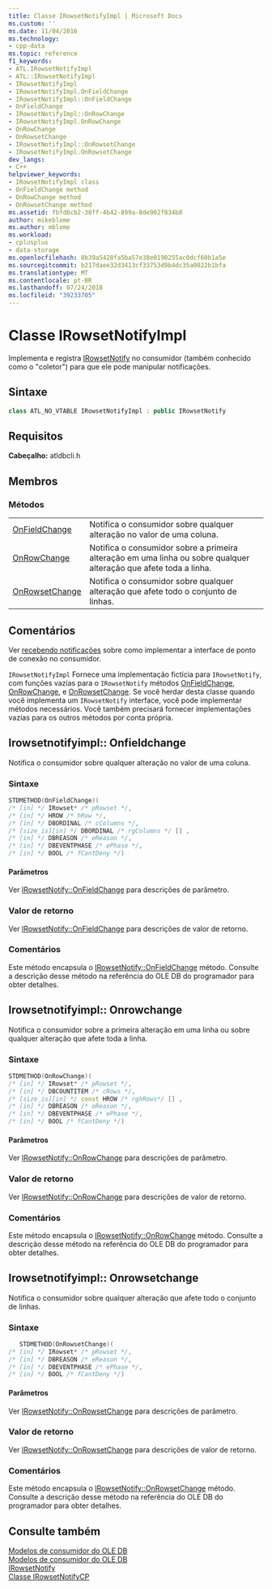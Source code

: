 ```yaml
---
title: Classe IRowsetNotifyImpl | Microsoft Docs
ms.custom: ''
ms.date: 11/04/2016
ms.technology:
- cpp-data
ms.topic: reference
f1_keywords:
- ATL.IRowsetNotifyImpl
- ATL::IRowsetNotifyImpl
- IRowsetNotifyImpl
- IRowsetNotifyImpl.OnFieldChange
- IRowsetNotifyImpl::OnFieldChange
- OnFieldChange
- IRowsetNotifyImpl::OnRowChange
- IRowsetNotifyImpl.OnRowChange
- OnRowChange
- OnRowsetChange
- IRowsetNotifyImpl::OnRowsetChange
- IRowsetNotifyImpl.OnRowsetChange
dev_langs:
- C++
helpviewer_keywords:
- IRowsetNotifyImpl class
- OnFieldChange method
- OnRowChange method
- OnRowsetChange method
ms.assetid: fbfd0cb2-38ff-4b42-899a-8de902f834b8
author: mikeblome
ms.author: mblome
ms.workload:
- cplusplus
- data-storage
ms.openlocfilehash: 8b39a5428fa5ba57e38e0190255ac0dcf60b1a5e
ms.sourcegitcommit: b217daee32d3413cf33753d9b4dc35a0022b1bfa
ms.translationtype: MT
ms.contentlocale: pt-BR
ms.lasthandoff: 07/24/2018
ms.locfileid: "39233705"
---
```

# <a name="irowsetnotifyimpl-class"></a>Classe IRowsetNotifyImpl
Implementa e registra [IRowsetNotify](https://msdn.microsoft.com/library/ms712959.aspx) no consumidor (também conhecido como o "coletor") para que ele pode manipular notificações.  
  
## <a name="syntax"></a>Sintaxe

```cpp
class ATL_NO_VTABLE IRowsetNotifyImpl : public IRowsetNotify  
```  

## <a name="requirements"></a>Requisitos  
 **Cabeçalho:** atldbcli.h  
  
## <a name="members"></a>Membros  
  
### <a name="methods"></a>Métodos  
  
|||  
|-|-|  
|[OnFieldChange](#onfieldchange)|Notifica o consumidor sobre qualquer alteração no valor de uma coluna.|  
|[OnRowChange](#onrowchange)|Notifica o consumidor sobre a primeira alteração em uma linha ou sobre qualquer alteração que afete toda a linha.|  
|[OnRowsetChange](#onrowsetchange)|Notifica o consumidor sobre qualquer alteração que afete todo o conjunto de linhas.|  
  
## <a name="remarks"></a>Comentários  
 Ver [recebendo notificações](../../data/oledb/receiving-notifications.md) sobre como implementar a interface de ponto de conexão no consumidor.  
  
 `IRowsetNotifyImpl` Fornece uma implementação fictícia para `IRowsetNotify`, com funções vazias para o `IRowsetNotify` métodos [OnFieldChange](https://msdn.microsoft.com/library/ms715961.aspx), [OnRowChange](https://msdn.microsoft.com/library/ms722694.aspx), e [OnRowsetChange](https://msdn.microsoft.com/library/ms722669.aspx). Se você herdar desta classe quando você implementa um `IRowsetNotify` interface, você pode implementar métodos necessários. Você também precisará fornecer implementações vazias para os outros métodos por conta própria.  

## <a name="onfieldchange"></a> Irowsetnotifyimpl:: Onfieldchange
Notifica o consumidor sobre qualquer alteração no valor de uma coluna.  
  
### <a name="syntax"></a>Sintaxe  
  
```cpp
STDMETHOD(OnFieldChange)(   
/* [in] */ IRowset* /* pRowset */,  
/* [in] */ HROW /* hRow */,  
/* [in] */ DBORDINAL /* cColumns */,  
/* [size_is][in] */ DBORDINAL /* rgColumns */ [] ,  
/* [in] */ DBREASON /* eReason */,  
/* [in] */ DBEVENTPHASE /* ePhase */,  
/* [in] */ BOOL /* fCantDeny */)  
```  
  
#### <a name="parameters"></a>Parâmetros  
 Ver [IRowsetNotify::OnFieldChange](https://msdn.microsoft.com/library/ms715961.aspx) para descrições de parâmetro.  
  
### <a name="return-value"></a>Valor de retorno  
 Ver [IRowsetNotify::OnFieldChange](https://msdn.microsoft.com/library/ms715961.aspx) para descrições de valor de retorno.  
  
### <a name="remarks"></a>Comentários  
 Este método encapsula o [IRowsetNotify::OnFieldChange](https://msdn.microsoft.com/library/ms715961.aspx) método. Consulte a descrição desse método na referência do OLE DB do programador para obter detalhes.  

## <a name="onrowchange"></a> Irowsetnotifyimpl:: Onrowchange
Notifica o consumidor sobre a primeira alteração em uma linha ou sobre qualquer alteração que afete toda a linha.  
  
### <a name="syntax"></a>Sintaxe  
  
```cpp
STDMETHOD(OnRowChange)(   
/* [in] */ IRowset* /* pRowset */,  
/* [in] */ DBCOUNTITEM /* cRows */,  
/* [size_is][in] */ const HROW /* rghRows*/ [] ,  
/* [in] */ DBREASON /* eReason */,  
/* [in] */ DBEVENTPHASE /* ePhase */,  
/* [in] */ BOOL /* fCantDeny */)  
```  
  
#### <a name="parameters"></a>Parâmetros  
 Ver [IRowsetNotify::OnRowChange](https://msdn.microsoft.com/library/ms722694.aspx) para descrições de parâmetro.  
  
### <a name="return-value"></a>Valor de retorno  
 Ver [IRowsetNotify::OnRowChange](https://msdn.microsoft.com/library/ms722694.aspx) para descrições de valor de retorno.  
  
### <a name="remarks"></a>Comentários  
 Este método encapsula o [IRowsetNotify::OnRowChange](https://msdn.microsoft.com/library/ms722694.aspx) método. Consulte a descrição desse método na referência do OLE DB do programador para obter detalhes. 

## <a name="onrowsetchange"></a> Irowsetnotifyimpl:: Onrowsetchange
Notifica o consumidor sobre qualquer alteração que afete todo o conjunto de linhas.  
  
### <a name="syntax"></a>Sintaxe  
  
```cpp
   STDMETHOD(OnRowsetChange)(   
/* [in] */ IRowset* /* pRowset */,  
/* [in] */ DBREASON /* eReason */,  
/* [in] */ DBEVENTPHASE /* ePhase */,  
/* [in] */ BOOL /* fCantDeny */)  
```  
  
#### <a name="parameters"></a>Parâmetros  
 Ver [IRowsetNotify::OnRowsetChange](https://msdn.microsoft.com/library/ms722669.aspx) para descrições de parâmetro.  
  
### <a name="return-value"></a>Valor de retorno  
 Ver [IRowsetNotify::OnRowsetChange](https://msdn.microsoft.com/library/ms722669.aspx) para descrições de valor de retorno.  
  
### <a name="remarks"></a>Comentários  
 Este método encapsula o [IRowsetNotify::OnRowsetChange](https://msdn.microsoft.com/library/ms722669.aspx) método. Consulte a descrição desse método na referência do OLE DB do programador para obter detalhes.
  
## <a name="see-also"></a>Consulte também  
 [Modelos de consumidor do OLE DB](../../data/oledb/ole-db-consumer-templates-cpp.md)   
 [Modelos de consumidor do OLE DB](../../data/oledb/ole-db-consumer-templates-cpp.md)   
 [IRowsetNotify](https://msdn.microsoft.com/library/ms712959.aspx)   
 [Classe IRowsetNotifyCP](../../data/oledb/irowsetnotifycp-class.md)